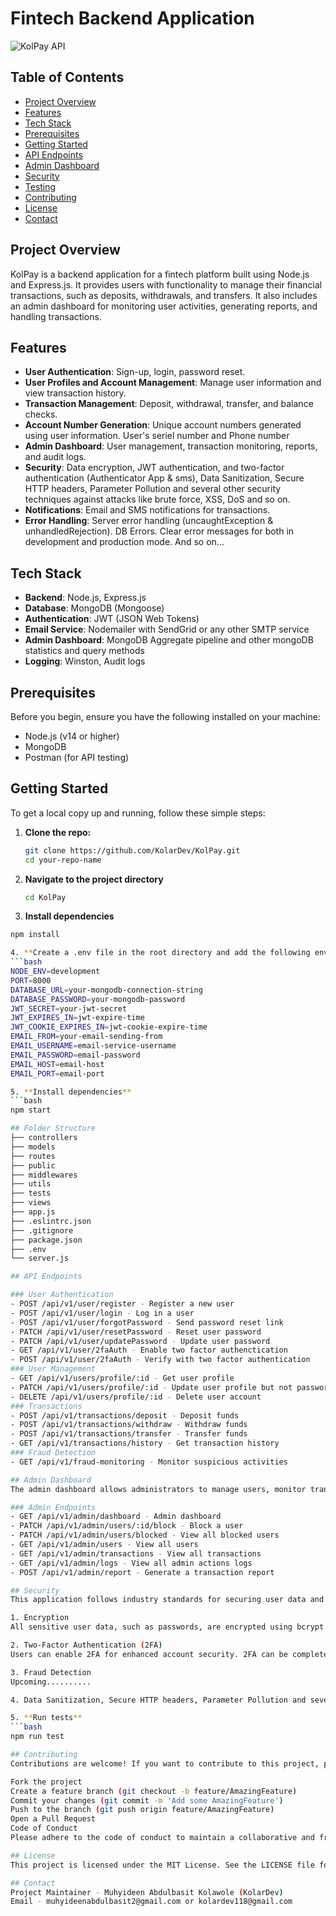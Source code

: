 # Fintech Backend Application

![KolPay API](https://img.shields.io/badge/Node.js-Express.js-brightgreen)

## Table of Contents
- [Project Overview](#project-overview)
- [Features](#features)
- [Tech Stack](#tech-stack)
- [Prerequisites](#prerequisites)
- [Getting Started](#getting-started)
- [API Endpoints](#api-endpoints)
- [Admin Dashboard](#admin-dashboard)
- [Security](#security)
- [Testing](#testing)
- [Contributing](#contributing)
- [License](#license)
- [Contact](#contact)

## Project Overview
KolPay is a backend application for a fintech platform built using Node.js and Express.js. It provides users with functionality to manage their financial transactions, such as deposits, withdrawals, and transfers. It also includes an admin dashboard for monitoring user activities, generating reports, and handling transactions.

## Features
- **User Authentication**: Sign-up, login, password reset.
- **User Profiles and Account Management**: Manage user information and view transaction history.
- **Transaction Management**: Deposit, withdrawal, transfer, and balance checks.
- **Account Number Generation**: Unique account numbers generated using user information. User's seriel number and Phone number
- **Admin Dashboard**: User management, transaction monitoring, reports, and audit logs.
- **Security**: Data encryption, JWT authentication, and two-factor authentication (Authenticator App & sms), Data Sanitization, Secure HTTP headers, Parameter Pollution and several other security techniques against attacks like brute force, XSS, DoS and so on.
- **Notifications**: Email and SMS notifications for transactions.
- **Error Handling**: Server error handling (uncaughtException & unhandledRejection). DB Errors. Clear error messages for both in development and production mode. And so on...
## Tech Stack
- **Backend**: Node.js, Express.js
- **Database**: MongoDB (Mongoose)
- **Authentication**: JWT (JSON Web Tokens)
- **Email Service**: Nodemailer with SendGrid or any other SMTP service
- **Admin Dashboard**: MongoDB Aggregate pipeline and other mongoDB statistics and query methods 
- **Logging**: Winston, Audit logs

## Prerequisites
Before you begin, ensure you have the following installed on your machine:
- Node.js (v14 or higher)
- MongoDB
- Postman (for API testing)

## Getting Started
To get a local copy up and running, follow these simple steps:

1. **Clone the repo:**
   ```bash
   git clone https://github.com/KolarDev/KolPay.git
   cd your-repo-name

2. **Navigate to the project directory**
   ```bash
   cd KolPay

3. **Install dependencies**
  ```bash
  npm install

4. **Create a .env file in the root directory and add the following environment variables**
  ```bash
  NODE_ENV=development
  PORT=8000
  DATABASE_URL=your-mongodb-connection-string
  DATABASE_PASSWORD=your-mongodb-password
  JWT_SECRET=your-jwt-secret
  JWT_EXPIRES_IN=jwt-expire-time
  JWT_COOKIE_EXPIRES_IN=jwt-cookie-expire-time
  EMAIL_FROM=your-email-sending-from
  EMAIL_USERNAME=email-service-username
  EMAIL_PASSWORD=email-password
  EMAIL_HOST=email-host
  EMAIL_PORT=email-port

5. **Install dependencies**
  ```bash
  npm start

## Folder Structure
  ├── controllers
  ├── models
  ├── routes
  ├── public
  ├── middlewares
  ├── utils
  ├── tests
  ├── views
  ├── app.js
  ├── .eslintrc.json
  ├── .gitignore
  ├── package.json
  ├── .env
  └── server.js

## API Endpoints

### User Authentication
  - POST /api/v1/user/register - Register a new user
  - POST /api/v1/user/login - Log in a user
  - POST /api/v1/user/forgotPassword - Send password reset link
  - PATCH /api/v1/user/resetPassword - Reset user password
  - PATCH /api/v1/user/updatePassword - Update user password
  - GET /api/v1/user/2faAuth - Enable two factor authenctication
  - POST /api/v1/user/2faAuth - Verify with two factor authentication
### User Management
  - GET /api/v1/users/profile/:id - Get user profile
  - PATCH /api/v1/users/profile/:id - Update user profile but not password
  - DELETE /api/v1/users/profile/:id - Delete user account
### Transactions
  - POST /api/v1/transactions/deposit - Deposit funds
  - POST /api/v1/transactions/withdraw - Withdraw funds
  - POST /api/v1/transactions/transfer - Transfer funds
  - GET /api/v1/transactions/history - Get transaction history
### Fraud Detection
  - GET /api/v1/fraud-monitoring - Monitor suspicious activities

## Admin Dashboard
  The admin dashboard allows administrators to manage users, monitor transactions, review suspicious activities, and generate reports. Below are the key routes available in the admin dashboard:

### Admin Endpoints
  - GET /api/v1/admin/dashboard - Admin dashboard 
  - PATCH /api/v1/admin/users/:id/block - Block a user
  - PATCH /api/v1/admin/users/blocked - View all blocked users
  - GET /api/v1/admin/users - View all users
  - GET /api/v1/admin/transactions - View all transactions
  - GET /api/v1/admin/logs - View all admin actions logs
  - POST /api/v1/admin/report - Generate a transaction report

## Security
This application follows industry standards for securing user data and transactions. Below are the key security measures implemented:

1. Encryption
All sensitive user data, such as passwords, are encrypted using bcrypt before being stored in the database. Other sensitive information is encrypted using the crypto module.

2. Two-Factor Authentication (2FA)
Users can enable 2FA for enhanced account security. 2FA can be completed via an OTP sent to the user’s email or phone number, or by using an authenticator app.

3. Fraud Detection
Upcoming..........

4. Data Sanitization, Secure HTTP headers, Parameter Pollution and several other security techniques against attacks like brute force, XSS, DoS and so on.

5. **Run tests**
  ```bash
  npm run test

## Contributing
Contributions are welcome! If you want to contribute to this project, please follow these steps:

Fork the project
Create a feature branch (git checkout -b feature/AmazingFeature)
Commit your changes (git commit -m 'Add some AmazingFeature')
Push to the branch (git push origin feature/AmazingFeature)
Open a Pull Request
Code of Conduct
Please adhere to the code of conduct to maintain a collaborative and friendly environment.

## License
This project is licensed under the MIT License. See the LICENSE file for more information.

## Contact
Project Maintainer - Muhyideen Abdulbasit Kolawole (KolarDev)
Email - muhyideenabdulbasit2@gmail.com or kolardev118@gmail.com
